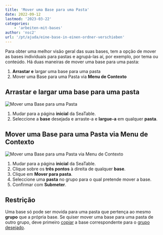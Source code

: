 ```yaml
---
title: 'Mover uma Base para uma Pasta'
date: 2022-09-12
lastmod: '2023-03-22'
categories:
    - 'arbeiten-mit-bases'
author: 'nsc2'
url: '/pt/ajuda/eine-base-in-einen-ordner-verschieben'
---
```


Para obter uma melhor visão geral das suas bases, tem a opção de mover as bases individuais para pastas e agrupá-las aí, por exemplo, por tema ou conteúdo. Há duas maneiras de mover uma base para uma pasta:

1. **Arrastar e** largar uma base para uma pasta
2. Mover uma Base para uma Pasta via **Menu de Contexto**

## Arrastar e largar uma base para uma pasta

![Mover uma Base para uma Pasta](https://seatable.io/wp-content/uploads/2022/09/move-a-base-to-a-folder-2.gif)

1. Mudar para a página **inicial** da SeaTable.
2. Seleccione a **base** desejada e arraste-a e **largue-a** em qualquer **pasta**.

## Mover uma Base para uma Pasta via Menu de Contexto

![Mover uma Base para uma Pasta via Menu de Contexto](https://seatable.io/wp-content/uploads/2022/09/move-a-base-to-a-folder-from-the-context-menu-1.gif)

1. Mudar para a página **inicial** da SeaTable.
2. Clique sobre os **três pontos** à direita de qualquer **base**.
3. Clique em **Mover para pasta**.
4. Seleccione uma **pasta** no grupo para o qual pretende mover a base.
5. Confirmar com **Submeter**.

## Restrição

Uma base só pode ser movida para uma pasta que pertença ao mesmo **grupo** que a própria base. Se quiser mover uma base para uma pasta de outro grupo, deve primeiro [copiar](https://seatable.io/pt/docs/arbeiten-mit-gruppen/eine-base-in-eine-gruppe-kopieren/) a base correspondente para o [grupo desejado](https://seatable.io/pt/docs/arbeiten-mit-gruppen/eine-base-in-eine-gruppe-kopieren/).
